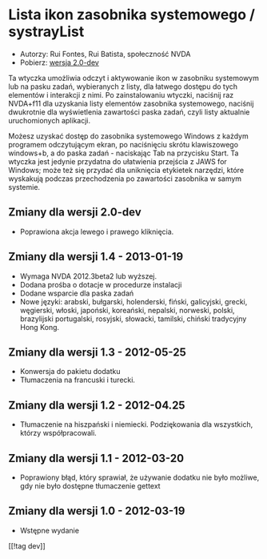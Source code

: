 # Lista ikon zasobnika systemowego / systrayList #

* Autorzy: Rui Fontes, Rui Batista, społeczność NVDA
* Pobierz: [wersja 2.0-dev][1]

Ta wtyczka umożliwia odczyt i aktywowanie ikon w zasobniku systemowym lub na
pasku zadań, wybieranych z listy, dla łatwego dostępu do tych elementów i
interakcji z nimi. Po zainstalowaniu wtyczki, naciśnij raz NVDA+f11 dla
uzyskania listy elementów zasobnika systemowego, naciśnij dwukrotnie dla
wyświetlenia zawartości paska zadań, czyli listy aktualnie uruchomionych
aplikacji.

Możesz uzyskać dostęp do zasobnika systemowego Windows z każdym programem
odczytującym ekran, po naciśnięciu skrótu klawiszowego windows+b, a do paska
zadań - naciskając Tab na przycisku Start. Ta wtyczka jest jedynie przydatna
do ułatwienia przejścia z JAWS for Windows; może też się przydać dla
uniknięcia etykietek narzędzi, które wyskakują podczas przechodzenia po
zawartości zasobnika w samym systemie.


## Zmiany dla wersji 2.0-dev ##

* Poprawiona akcja lewego i prawego kliknięcia.

## Zmiany dla wersji 1.4 - 2013-01-19 ##

* Wymaga NVDA 2012.3beta2 lub wyższej.
* Dodana prośba o dotacje w procedurze instalacji
* Dodane wsparcie dla paska zadań
* Nowe języki: arabski, bułgarski, holenderski, fiński, galicyjski, grecki,
  węgierski, włoski, japoński, koreański, nepalski, norweski, polski,
  brazylijski portugalski, rosyjski, słowacki, tamilski, chiński tradycyjny
  Hong Kong.

## Zmiany dla wersji 1.3 - 2012-05-25 ##

* Konwersja do pakietu dodatku
* Tłumaczenia na francuski i turecki.

## Zmiany dla wersji 1.2 - 2012-04.25 ##

* Tłumaczenie na hiszpański i niemiecki. Podziękowania dla wszystkich,
  którzy współpracowali.

## Zmiany dla wersji 1.1 - 2012-03-20 ##

* Poprawiony błąd, który sprawiał, że używanie dodatku nie było możliwe, gdy
  nie było dostępne tłumaczenie gettext 

## Zmiany dla wersji 1.0 - 2012-03-19 ##

* Wstępne wydanie

[[!tag dev]]

[1]: http://addons.nvda-project.org/files/get.php?file=st
